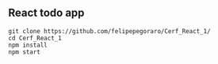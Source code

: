 ## React todo app 
```
git clone https://github.com/felipepegoraro/Cerf_React_1/
cd Cerf_React_1
npm install
npm start
```
